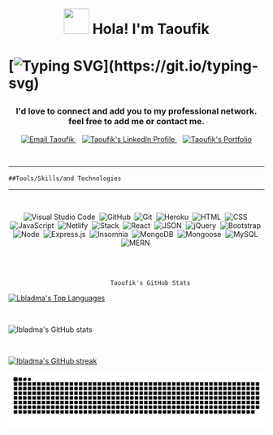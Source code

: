 <h1 align="center">
    <img height="50px" width="50px" src="https://emojis.slackmojis.com/emojis/images/1621130177/39291/hi_there.gif?1621130177"> Hola! I'm Taoufik
<h1>



<p align="center">
  
[![Typing SVG](https://readme-typing-svg.herokuapp.com?font=Clara&color=%6cd136&size=45&center=true&vCenter=true&height=100&width=950&lines=Thank+you+for+visiting+my+github+page!;I+am+an+aspiring+Full+Stack+Web+Developer!;and...;a+CyberSecurity+professional;Please+feel+free+to+contact+me+bellow;if+you+have+questions...;Feedback...;or+inquiries...!)](https://git.io/typing-svg)
</p>

<h3 align="center">
    I'd love to connect and add you to my professional network. feel free to add me or contact me. 
</h3>

<p align="center">
    <a href="mailto:toufikaminew@gmail.com">
        <img src="https://img.shields.io/badge/Gmail-D14836?style=for-the-badge&logo=gmail&logoColor=white" 
            alt="Email Taoufik"/>
    </a>&nbsp;&nbsp;
    <a href="https://www.linkedin.com/in/taoufika/">
        <img src="https://img.shields.io/badge/LinkedIn-0077B5?style=for-the-badge&logo=linkedin&logoColor=white" 
            alt="Taoufik's LinkedIn Profile"/>
    </a>&nbsp;&nbsp;
    <a href="https://lbladma.github.io/React-Portfolio/">
            <img src="https://img.shields.io/badge/MyPortfolio-00FE11?style=for-the-badge&logo=""&logoColor=white" alt="Taoufik's Portfolio"/>
        </a>
</p>



<br>

---

    ##Tools/Skills/and Technologies

---

<br>
<div align="center">

![Visual Studio Code](https://img.shields.io/badge/Visual_Studio_Code-0078D4?style=for-the-badge&logo=visual%20studio%20code&logoColor=white)&nbsp;
![GitHub](https://img.shields.io/badge/GitHub-100000?style=for-the-badge&logo=github&logoColor=white)&nbsp;
![Git](https://img.shields.io/badge/Git-F05032?style=for-the-badge&logo=git&logoColor=white)&nbsp;
![Heroku](https://img.shields.io/badge/Heroku-430098?style=for-the-badge&logo=heroku&logoColor=white)&nbsp;
![HTML](https://img.shields.io/badge/HTML5-E34F26?style=for-the-badge&logo=html5&logoColor=white)&nbsp;
![CSS](https://img.shields.io/badge/CSS-1572B6?style=for-the-badge&logo=css&logoColor=white)&nbsp;
![JavaScript](https://img.shields.io/badge/JavaScript-323330?style=for-the-badge&logo=javascript&logoColor=F7DF1E)&nbsp;
![Netlify](https://img.shields.io/badge/Netlify-00C7B7?style=for-the-badge&logo=netlify&logoColor=white)&nbsp;
![Stack](https://img.shields.io/badge/Stackoverflow-4EA94B?style=for-the-badge&logo=stackoverflow&logoColor=blue)&nbsp;
![React](https://img.shields.io/badge/React-20232A?style=for-the-badge&logo=react&logoColor=61DAFB)&nbsp;
![JSON](https://img.shields.io/badge/json-5E5C5C?style=for-the-badge&logo=json&logoColor=white)&nbsp;
![jQuery](https://img.shields.io/badge/jQuery-0769AD?style=for-the-badge&logo=jquery&logoColor=white)&nbsp;
![Bootstrap](https://img.shields.io/badge/Bootstrap-563D7C?style=for-the-badge&logo=bootstrap&logoColor=white)&nbsp;
![Node](https://img.shields.io/badge/Node.js-339933?style=for-the-badge&logo=nodedotjs&logoColor=white)&nbsp;
![Express.js](https://img.shields.io/badge/Express.js-000000?style=for-the-badge&logo=express&logoColor=white)&nbsp;
![Insomnia](https://img.shields.io/badge/Insomnia-5849be?style=for-the-badge&logo=Insomnia&logoColor=white)&nbsp;
![MongoDB](https://img.shields.io/badge/MongoDB-4EA94B?style=for-the-badge&logo=mongodb&logoColor=white)&nbsp;
![Mongoose](https://img.shields.io/badge/mongoose-800E00?style=for-the-badge&logo=mongoose&logoColor=white)&nbsp;
![MySQL](https://img.shields.io/badge/MySQL-coral?style=for-the-badge&logo=mysql&logoColor=darkblue)&nbsp;
![MERN](https://img.shields.io/badge/MERN-coral?style=for-the-badge&logo=MERN&logoColor=white)&nbsp;





</div>

<br>
<br>


                                Taoufik's GitHub Stats


[![Lbladma's Top Languages](https://github-readme-stats.vercel.app/api/top-langs/?username=lbladma&layout=compact&theme=nightowl)](https://github.com/lbladma/github-readme-stats)

<br>

![lbladma's GitHub stats](https://github-readme-stats.vercel.app/api?username=lbladma&show_icons=true&theme=nightowl)

<br>



[![lbladma's GitHub streak](https://github-readme-streak-stats.herokuapp.com/?user=lbladma&theme=nightowl)](https://github.com/lbladma/github-readme-streak-stats)

![](https://github.com/Platane/snk/raw/output/github-contribution-grid-snake.svg)
